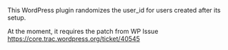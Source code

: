 This WordPress plugin randomizes the user_id for users created after its setup.

At the moment, it requires the patch from WP Issue https://core.trac.wordpress.org/ticket/40545